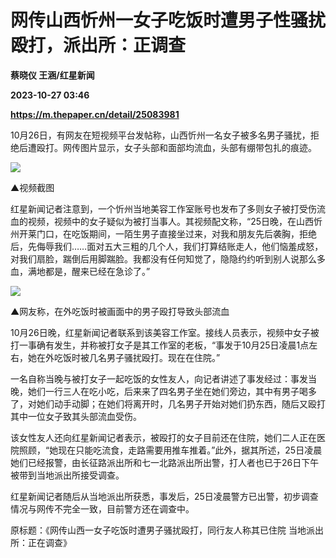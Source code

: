 # 网传山西忻州一女子吃饭时遭男子性骚扰殴打，派出所：正调查
**蔡晓仪 王涵/红星新闻**

**2023-10-27 03:46**

**https://m.thepaper.cn/detail/25083981**

10月26日，有网友在短视频平台发帖称，山西忻州一名女子被多名男子骚扰，拒绝后遭殴打。网传图片显示，女子头部和面部均流血，头部有绷带包扎的痕迹。

![](https://imagecloud.thepaper.cn/thepaper/image/275/881/24.png)

▲视频截图

红星新闻记者注意到，一个忻州当地美容工作室账号也发布了多则女子被打受伤流血的视频，视频中的女子疑似为被打当事人。其视频配文称，“25日晚，在山西忻州开莱门口，在吃饭期间，一陌生男子直接坐过来，对我和朋友先后袭胸，拒绝后，先侮辱我们……面对五大三粗的几个人，我们打算结账走人，他们恼羞成怒，对我们扇脸，踹倒后用脚踹脸。我都没有任何知觉了，隐隐约约听到别人说那么多血，满地都是，醒来已经在急诊了。”

![](https://imagecloud.thepaper.cn/thepaper/image/275/881/25.png)

▲网友称，在外吃饭时被画面中的男子殴打导致头部流血

10月26日晚，红星新闻记者联系到该美容工作室。接线人员表示，视频中女子被打一事确有发生，并称被打女子是其工作室的老板，“事发于10月25日凌晨1点左右，她在外吃饭时被几名男子骚扰殴打。现在在住院。”

一名自称当晚与被打女子一起吃饭的女性友人，向记者讲述了事发经过：事发当晚，她们一行三人在吃小吃，后来来了四名男子坐在她们旁边，其中有男子喝多了，对她们动手动脚；在她们将离开时，几名男子开始对她们扔东西，随后又殴打其中一位女子致其头部流血受伤。

该女性友人还向红星新闻记者表示，被殴打的女子目前还在住院，她们二人正在医院照顾，“她现在只能吃流食，走路需要用推车推着。”此外，据其所述，25日凌晨她们已经报警，由长征路派出所和七一北路派出所出警，打人者也已于26日下午被带到当地派出所接受调查。

红星新闻记者随后从当地派出所获悉，事发后，25日凌晨警方已出警，初步调查情况与网传不完全一致，目前警方还在调查中。

原标题：《网传山西一女子吃饭时遭男子骚扰殴打，同行友人称其已住院 当地派出所：正在调查》